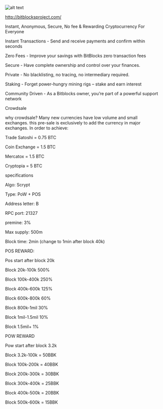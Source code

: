 ![alt text](https://i.imgur.com/BdjuuqJ.png)

http://bitblocksproject.com/

Instant, Anonymous, Secure, No fee & Rewarding Cryptocurrency For Everyone

Instant Transactions - Send and receive payments and confirm within seconds

Zero Fees - Improve your savings with BitBlocks zero transaction fees

Secure - Have complete ownership and control over your finances.

Private - No blacklisting, no tracing, no intermediary required.

Staking - Forget power-hungry mining rigs – stake and earn interest

Community Driven - As a Bitblocks owner, you’re part of a powerful support network

Crowdsale

why crowdsale? 
Many new currencies have low volume and small exchanges. this pre-sale is exclusively to add the currency in major exchanges. In order to achieve:

Trade Satoshi = 0.75 BTC

Coin Exchange = 1.5 BTC

Mercatox = 1.5 BTC

Cryptopia = 5 BTC


specifications

Algo: Scrypt

Type: PoW + POS

Address letter: B

RPC port: 21327

premine: 3%

Max supply: 500m

Block time: 2min (change to 1min after block 40k)


POS REWARD:

Pos start after block 20k

Block 20k-100k 500%

Block 100k-400k 250%

Block 400k-600k 125%

Block 600k-800k 60%

Block 800k-1mil 30%

Block 1mil-1.5mil 10%

Block 1.5mil+ 1%

POW REWARD

Pow start after block 3.2k

Block 3.2k-100k = 50BBK

Block 100k-200k = 40BBK

Block 200k-300k = 30BBK

Block 300k-400k = 25BBK

Block 400k-500k = 20BBK

Block 500k-600k = 15BBK

